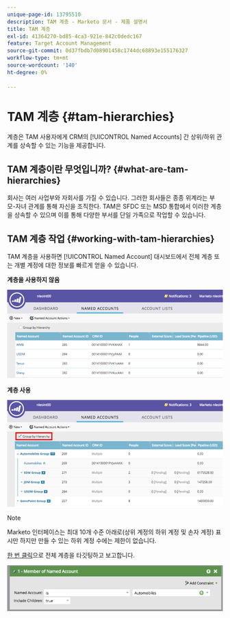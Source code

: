 ```yaml
---
unique-page-id: 13795510
description: TAM 계층 - Marketo 문서 - 제품 설명서
title: TAM 계층
exl-id: 41364270-bd85-4ca3-921e-842c0dedc167
feature: Target Account Management
source-git-commit: 0d37fbdb7d08901458c1744dc68893e155176327
workflow-type: tm+mt
source-wordcount: '140'
ht-degree: 0%

---
```


# TAM 계층 {#tam-hierarchies}

계층은 TAM 사용자에게 CRM의 [!UICONTROL Named Accounts] 간 상위/하위 관계를 상속할 수 있는 기능을 제공합니다.

## TAM 계층이란 무엇입니까? {#what-are-tam-hierarchies}

회사는 여러 사업부와 자회사를 가질 수 있습니다. 그러한 회사들은 종종 위계라는 부모-자녀 관계를 통해 자신을 조직한다. TAM은 SFDC 또는 MSD 통합에서 이러한 계층을 상속할 수 있으며 이를 통해 다양한 부서를 단일 가족으로 작업할 수 있습니다.

## TAM 계층 작업 {#working-with-tam-hierarchies}

TAM 계층을 사용하면 [!UICONTROL Named Account] 대시보드에서 전체 계층 또는 개별 계정에 대한 정보를 빠르게 얻을 수 있습니다.

**계층을 사용하지 않음**

![](assets/before.png)

**계층 사용**

![](assets/after.png)

>[!NOTE]
>
>Marketo 인터페이스는 최대 10개 수준 아래로(상위 계정의 하위 계정 및 손자 계정) 표시만 하지만 만들 수 있는 하위 계정 수에는 제한이 없습니다.

[한 번 클릭](/help/marketo/product-docs/target-account-management/engage/account-filters.md#member-of-named-account)으로 전체 계층을 타깃팅하고 보고합니다.

![](assets/member.png)
